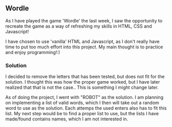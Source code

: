 ## Wordle

As I have played the game 'Wordle' the last week, I saw the opportunity to recreate the game as a way of refreshing my skills in HTML, CSS and Javascript!

I have chosen to use 'vanilla' HTML and Javascript, as I don't really have time to put too much effort into this project. My main thought is to practice and enjoy programming!:)


### Solution

I decided to remove the letters that has been tested, but does not fit for the solution. I thought this was how the proper game worked, but I have later realized that that is not the case.. This is something I might change later.

As of doing the project, I went with "ROBOT" as the solution. I am planning on implementing a list of valid words, which I then will take out a random word to use as the solution. Each attemps the used enters also has to fit this list. My next step would be to find a proper list to use, but the lists I have made/found contains names, which I am not interested in.